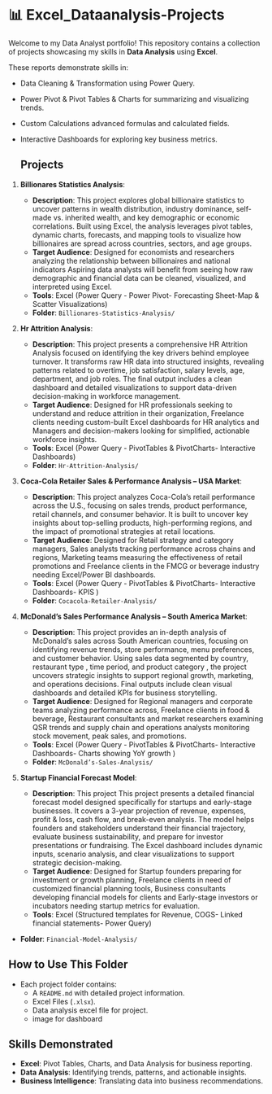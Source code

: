 #  📊 Excel_Dataanalysis-Projects
Welcome to my Data Analyst portfolio! This repository contains a collection of projects showcasing my skills in **Data Analysis** using **Excel**.
 
These reports demonstrate skills in:
- Data Cleaning & Transformation using Power Query.
- Power Pivot & Pivot Tables & Charts for summarizing and visualizing trends.
- Custom Calculations advanced formulas and calculated fields.
- Interactive Dashboards for exploring key business metrics.

  ## Projects
1. **Billionares Statistics Analysis**:
   - **Description**: This project explores global billionaire statistics to uncover patterns in wealth distribution, industry dominance, self-made vs. inherited wealth, and key demographic or economic correlations. Built using Excel, the analysis leverages pivot tables, dynamic charts, forecasts, and mapping tools to visualize how billionaires are spread across countries, sectors, and age groups.
   - **Target Audience**: Designed for economists and researchers analyzing the relationship between billionaires and national indicators Aspiring data analysts will benefit from seeing how raw demographic and financial data can be cleaned, visualized, and interpreted using Excel.
   - **Tools**: Excel (Power Query - Power Pivot- Forecasting Sheet-Map & Scatter Visualizations)
   - **Folder**: `Billionares-Statistics-Analysis/`

2. **Hr Attrition Analysis**:
   - **Description**: This project presents a comprehensive HR Attrition Analysis focused on identifying the key drivers behind employee turnover. It transforms raw HR data into structured insights, revealing patterns related to overtime, job satisfaction, salary levels, age, department, and job roles. The final output includes a clean dashboard and detailed visualizations to support data-driven decision-making in workforce management.
   - **Target Audience**: Designed for HR professionals seeking to understand and reduce attrition in their organization, Freelance clients needing custom-built Excel dashboards for HR analytics and Managers and decision-makers looking for simplified, actionable workforce insights.
   - **Tools**: Excel (Power Query - PivotTables & PivotCharts- Interactive Dashboards)
   - **Folder**: `Hr-Attrition-Analysis/`

3. **Coca-Cola Retailer Sales & Performance Analysis – USA Market**:
   - **Description**: This project analyzes Coca-Cola’s retail performance across the U.S., focusing on sales trends, product performance, retail channels, and consumer behavior. It is built to uncover key insights about top-selling products, high-performing regions, and the impact of promotional strategies at retail locations.
   - **Target Audience**: Designed for Retail strategy and category managers, Sales analysts tracking performance across chains and regions, Marketing teams measuring the effectiveness of retail promotions and Freelance clients in the FMCG or beverage industry needing Excel/Power BI dashboards.
   - **Tools**: Excel (Power Query - PivotTables & PivotCharts- Interactive Dashboards- KPIS )
   - **Folder**: `Cocacola-Retailer-Analysis/`

4. **McDonald’s Sales Performance Analysis – South America Market**:
   - **Description**: This project provides an in-depth analysis of McDonald’s sales across South American countries, focusing on identifying revenue trends, store performance, menu preferences, and customer behavior. Using sales data segmented by country, restaurant type , time period, and product category , the project uncovers strategic insights to support regional growth, marketing, and operations decisions. Final outputs include clean visual dashboards and detailed KPIs for business storytelling.
   - **Target Audience**: Designed for Regional managers and corporate teams analyzing performance across, Freelance clients in food & beverage, Restaurant consultants and market researchers examining QSR trends and supply chain and operations analysts monitoring stock movement, peak sales, and promotions.
   - **Tools**: Excel (Power Query - PivotTables & PivotCharts- Interactive Dashboards- Charts showing YoY growth )
   - **Folder**: `McDonald’s-Sales-Analysis/`

5. **Startup Financial Forecast Model**:
   - **Description**: This project This project presents a detailed financial forecast model designed specifically for startups and early-stage businesses. It covers a 3-year projection of revenue, expenses, profit & loss, cash flow, and break-even analysis. The model helps founders and stakeholders understand their financial trajectory, evaluate business sustainability, and prepare for investor presentations or fundraising. The Excel dashboard includes dynamic inputs, scenario analysis, and clear visualizations to support strategic decision-making.
   - **Target Audience**: Designed for Startup founders preparing for investment or growth planning, Freelance clients in need of customized financial planning tools, Business consultants developing financial models for clients and Early-stage investors or incubators needing startup metrics for evaluation.
   - **Tools**: Excel (Structured templates for Revenue, COGS- Linked financial statements- Power Query)
  - **Folder**: `Financial-Model-Analysis/`
    
   ## How to Use This Folder
- Each project folder contains:
  - A `README.md` with detailed project information.
  - Excel Files (`.xlsx`).
  - Data analysis excel file for project.
  - image for dashboard

## Skills Demonstrated
- **Excel**: Pivot Tables, Charts, and Data Analysis for business reporting.
- **Data Analysis**: Identifying trends, patterns, and actionable insights.
- **Business Intelligence**: Translating data into business recommendations.

